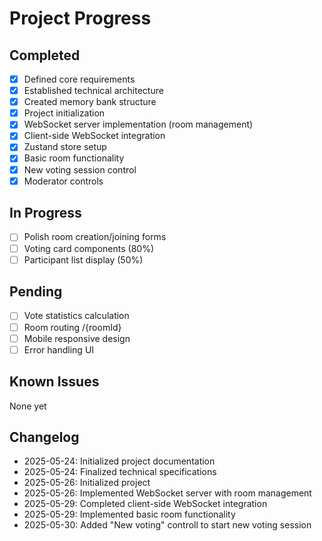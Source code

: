 # Project Progress

## Completed
- [x] Defined core requirements
- [x] Established technical architecture
- [x] Created memory bank structure
- [x] Project initialization
- [x] WebSocket server implementation (room management)
- [x] Client-side WebSocket integration
- [x] Zustand store setup
- [x] Basic room functionality
- [x] New voting session control
- [x] Moderator controls

## In Progress
- [ ] Polish room creation/joining forms
- [ ] Voting card components (80%)
- [ ] Participant list display (50%)

## Pending
- [ ] Vote statistics calculation
- [ ] Room routing /{roomId}
- [ ] Mobile responsive design
- [ ] Error handling UI

## Known Issues
None yet

## Changelog
- 2025-05-24: Initialized project documentation
- 2025-05-24: Finalized technical specifications
- 2025-05-26: Initialized project
- 2025-05-26: Implemented WebSocket server with room management
- 2025-05-29: Completed client-side WebSocket integration
- 2025-05-29: Implemented basic room functionality
- 2025-05-30: Added "New voting" controll to start new voting session
